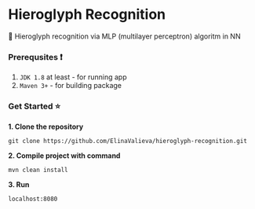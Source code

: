 # Hieroglyph Recognition
:mag_right: Hieroglyph recognition via MLP (multilayer perceptron) algoritm in NN

### Prerequsites :heavy_exclamation_mark:

 1. `JDK 1.8` at least - for running app
 2. `Maven 3+`            - for building package

### Get Started :star:
 **1. Clone the repository**
 
`git clone https://github.com/ElinaValieva/hieroglyph-recognition.git`

**2. Compile project with command**

`mvn clean install`

**3. Run** 

`localhost:8080`
